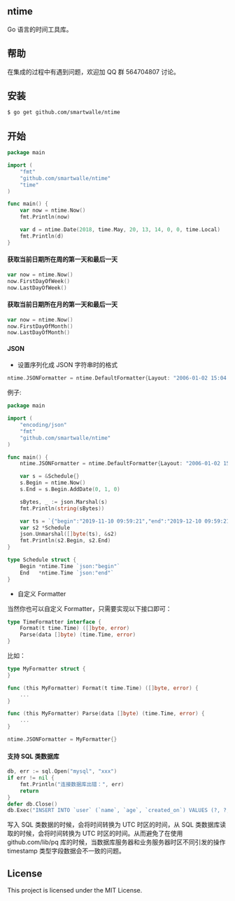 ## ntime

Go 语言的时间工具库。

## 帮助 
在集成的过程中有遇到问题，欢迎加 QQ 群 564704807 讨论。

## 安装
```bash
$ go get github.com/smartwalle/ntime
```

## 开始
```go
package main

import (
	"fmt"
	"github.com/smartwalle/ntime"
	"time"
)

func main() {
	var now = ntime.Now()
	fmt.Println(now)

	var d = ntime.Date(2018, time.May, 20, 13, 14, 0, 0, time.Local)
	fmt.Println(d)
}
```

#### 获取当前日期所在周的第一天和最后一天
```go
var now = ntime.Now()
now.FirstDayOfWeek()
now.LastDayOfWeek()
```


#### 获取当前日期所在月的第一天和最后一天
```go
var now = ntime.Now()
now.FirstDayOfMonth()
now.LastDayOfMonth()
```

#### JSON

* 设置序列化成 JSON 字符串时的格式

```go
ntime.JSONFormatter = ntime.DefaultFormatter{Layout: "2006-01-02 15:04:05"}
```

例子:

```go
package main

import (
	"encoding/json"
	"fmt"
	"github.com/smartwalle/ntime"
)

func main() {
	ntime.JSONFormatter = ntime.DefaultFormatter{Layout: "2006-01-02 15:04:05"}

	var s = &Schedule{}
	s.Begin = ntime.Now()
	s.End = s.Begin.AddDate(0, 1, 0)

	sBytes, _ := json.Marshal(s)
	fmt.Println(string(sBytes))

	var ts = `{"begin":"2019-11-10 09:59:21","end":"2019-12-10 09:59:21"}`
	var s2 *Schedule
	json.Unmarshal([]byte(ts), &s2)
	fmt.Println(s2.Begin, s2.End)
}

type Schedule struct {
	Begin *ntime.Time `json:"begin"`
	End   *ntime.Time `json:"end"`
}

```

* 自定义 Formatter

当然你也可以自定义 Formatter，只需要实现以下接口即可：

```go
type TimeFormatter interface {
	Format(t time.Time) ([]byte, error)
	Parse(data []byte) (time.Time, error)
}
```

比如：

```go
type MyFormatter struct {
}

func (this MyFormatter) Format(t time.Time) ([]byte, error) {
	...
}

func (this MyFormatter) Parse(data []byte) (time.Time, error) {
	...
}

ntime.JSONFormatter = MyFormatter{}
```

#### 支持 SQL 类数据库

```go
db, err := sql.Open("mysql", "xxx")
if err != nil {
	fmt.Println("连接数据库出错：", err)
	return
}
defer db.Close()
db.Exec("INSERT INTO `user` (`name`, `age`, `created_on`) VALUES (?, ?, ?)", "test", 18, ntime.Now())
```

写入 SQL 类数据的时候，会将时间转换为 UTC 时区的时间，从 SQL 类数据库读取的时候，会将时间转换为 UTC 时区的时间。从而避免了在使用 github.com/lib/pq 库的时候，当数据库服务器和业务服务器时区不同引发的操作 timestamp 类型字段数据会不一致的问题。

## License
This project is licensed under the MIT License.
